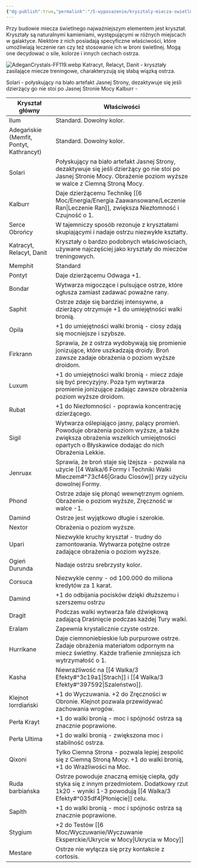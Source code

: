 ```yaml
---
{"dg-publish":true,"permalink":"/5-wyposazenie/krysztaly-miecza-swietlnego/","dgPassFrontmatter":true}
---
```


Przy budowie miecza świetlnego najważniejszym elementem jest kryształ. Kryształy są naturalnymi kamieniami, występującymi w różnych miejscach w galaktyce. Niektóre z nich posiadają specyficzne właściwości, które umożliwiają leczenie ran czy też stosowanie ich w broni świetlnej. Mogą one decydować o sile, kolorze i innych cechach ostrza.

![AdeganCrystals-FF119.webp](/img/user/6%20Obrazy/AdeganCrystals-FF119.webp)
Katracyt, Relacyt, Danit - kryształy zasilające miecze treningowe, charakteryzują się słabą wiązką ostrza.

Solari - połyskujący na biało artefakt Jasnej Strony, dezaktywuje się jeśli dzierżący go nie stoi po Jasnej Stronie Mocy
Kalburr - 


| Kryształ główny                         | Właściwości                                                                                                                                                                             |
| --------------------------------------- | --------------------------------------------------------------------------------------------------------------------------------------------------------------------------------------- |
| Ilum                                    | Standard. Dowolny kolor.                                                                                                                                                                |
| Adegańskie (Memfit, Pontyt, Kathrancyt) | Standard. Dowolny kolor.                                                                                                                                                                |
| Solari                                  | Połyskujący na biało artefakt Jasnej Strony, dezaktywuje się jeśli dzierżący go nie stoi po Jasnej Stronie Mocy. Obrażenie poziom wyższe w walce z Ciemną Stroną Mocy.                  |
| Kalburr                                 | Daje dzierżącemu Technikę [[6 Moc/Energia/Energia Zaawansowane/Leczenie Ran\|Leczenie Ran]], zwiększa Niezłomność i Czujność o 1.                                                                                                        |
| Serce Obrońcy                           | W tajemniczy sposób rezonuje z kryształami skupiającymi i nadaje ostrzu niezwykłe kształty.                                                                                             |
| Katracyt, Relacyt, Danit                | Kryształy o bardzo podobnych właściwościach, używane najczęściej jako kryształy do mieczów treningowych.                                                                                |
| Memphit                                 | Standard                                                                                                                                                                                |
| Pontyt                                  | Daje dzierżącemu Odwaga +1.                                                                                                                                                             |
| Bondar                                  | Wytwarza migoczące i pulsujące ostrze, które ogłusza zamiast zadawać poważne rany.                                                                                                      |
| Saphit                                  | Ostrze zdaje się bardziej intensywne, a dzierżący otrzymuje +1 do umiejętności walki bronią.                                                                                            |
| Opila                                   | +1 do umiejętności walki bronią - ciosy zdają się mocniejsze i szybsze.                                                                                                                 |
| Firkrann                                | Sprawia, że z ostrza wydobywają się promienie jonizujące, które uszkadzają droidy. Broń zawsze zadaje obrażenia o poziom wyższe droidom.                                                |
| Luxum                                   | +1 do umiejętności walki bronią - miecz zdaje się być precyzyjny. Poza tym wytwarza promienie jonizujące zadając zawsze obrażenia poziom wyższe droidom.                                |
| Rubat                                   | +1 do Niezłomności - poprawia koncentrację dzierżącego.                                                                                                                                 |
| Sigil                                   | Wytwarza oślepiająco jasny, palący promień. Powoduje obrażenia poziom wyższe, a także zwiększa obrażenia wszelkich umiejętności opartych o Błyskawice dodając do nich Obrażenia Lekkie. |
| Jenruax                                 | Sprawia, że broń staje się lżejsza - pozwala na użycie [[4 Walka/6 Formy i Techniki Walki Mieczem#^73cf46\|Gradu Ciosów]] przy użyciu dowolnej Formy.                                           |
| Phond                                   | Ostrze zdaje się płonąć wewnętrznym ogniem. Obrażenie o poziom wyższe, Zręczność w walce -1.                                                                                            |
| Damind                                  | Ostrze jest wyjątkowo długie i szerokie.                                                                                                                                                |
| Nextor                                  | Obrażenia o poziom wyższe.                                                                                                                                                              |
| Upari                                   | Niezwykle kruchy kryształ - trudny do zamontowania. Wytwarza potężne ostrze zadające obrażenia o poziom wyższe.                                                                         |
| Ogień Durunda                           | Nadaje ostrzu srebrzysty kolor.                                                                                                                                                         |
| Corsuca                                 | Niezwykle cenny - od 100.000 do miliona kredytów za 1 karat.                                                                                                                            |
| Damind                                  | +1 do odbijania pocisków dzięki dłuższemu i szerszemu ostrzu                                                                                                                            |
| Dragit                                  | Podczas walki wytwarza fale dźwiękową zadającą Draśnięcie podczas każdej Tury walki.                                                                                                    |
| Eralam                                  | Zapewnia krystalicznie czyste ostrze.                                                                                                                                                   |
| Hurrikane                               | Daje ciemnoniebieskie lub purpurowe ostrze. Zadaje obrażenia materiałom odpornym na miecz świetlny. Każde trafienie zmniejsza ich wytrzymałość o 1.                                     |
| Kasha                                   | Niewrażliwość na [[4 Walka/3 Efekty#^3c19a1\|Strach]] i [[4 Walka/3 Efekty#^397592\|Szaleństwo]].                                                                                                       |
| Klejnot lorrdiański                     | +1 do Wyczuwania. +2 do Zręczności w Obronie. Klejnot pozwala przewidywać zachowania wrogów.                                                                                            |
| Perła Krayt                             | +1 do walki bronią - moc i spójność ostrza są znacznie poprawione.                                                                                                                      |
| Perła Ultima                            | +1 do walki bronią - zwiększona moc i stabilność ostrza.                                                                                                                                |
| Qixoni                                  | Tylko Ciemna Strona - pozwala lepiej zespolić się z Ciemną Stroną Mocy. +1 do walki bronią, +1 do Wrażliwości na Moc.                                                                   |
| Ruda barbiańska                         | Ostrze powoduje znaczną emisję ciepła, gdy styka się z innym przedmiotem. Dodatkowy rzut 1k20 - wyniki 1-3 powodują [[4 Walka/3 Efekty#^035df4\|Płonięcie]] celu.                               |
| Sapith                                  | +1 do walki bronią - moc i spójnośc ostrza są znacznie poprawione.                                                                                                                      |
| Stygium                                 | +2 do Testów [[6 Moc/Wyczuwanie/Wyczuwanie Eksperckie/Ukrycie w Mocy\|Ukrycia w Mocy]]                                                                                                                                         |
| Mestare                                 | Ostrze nie wyłącza się przy kontakcie z cortosis.                                                                                                                                       |


